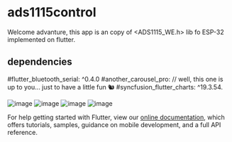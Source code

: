 # ads1115control

Welcome advanture, this app is an copy of <ADS1115_WE.h> lib fo ESP-32 implemented on flutter. 

## dependencies

#flutter_bluetooth_serial: ^0.4.0
#another_carousel_pro: // well, this one is up to you... just to have a little fun 🐿️
#syncfusion_flutter_charts: ^19.3.54.
 
![image](https://user-images.githubusercontent.com/42210628/143667468-3599ca71-126b-489f-85bb-cd7d2e7d3c17.png)
![image](https://user-images.githubusercontent.com/42210628/143667460-ae24c631-dabc-46f5-9d36-54bb519e71cb.png)
![image](https://user-images.githubusercontent.com/42210628/143667473-4665f22a-8072-42f5-9959-46cdfe4ba053.png)
![image](https://user-images.githubusercontent.com/42210628/143667509-0ab8c1dc-60d8-4109-bf99-ce9f6dc92be5.png)



For help getting started with Flutter, view our
[online documentation](https://flutter.dev/docs), which offers tutorials,
samples, guidance on mobile development, and a full API reference.
